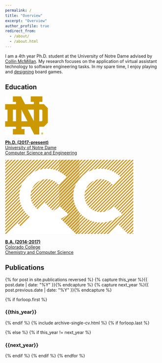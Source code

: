 ```yaml
---
permalink: /
title: "Overview"
excerpt: "Overview"
author_profile: true
redirect_from: 
  - /about/
  - /about.html
---
```


I am a 4th year Ph.D. student at the University of Notre Dame advised by [Collin McMillan](https://www3.nd.edu/~cmc/). My research focuses on the application of virtual assistant technology to software engineering tasks. In my spare time, I enjoy playing and [designing](http://mysterywizardgame.com) board games.

<!-- ## Research Interests

Words words words -->


## Education
<div class="education__container" >
  <a class=" education__item" href="https://www.nd.edu/">
    <div class=" education__content">
      <div style="flex:.5">
        <img src="/images/logos/ND.png"/>
      </div>
      <div>
        <p>
         <b class="red">Ph.D. (2017-present)</b><br/>
          University of Notre Dame<br/>
          Computer Science and Engineering<br/>
        </p>
      </div>
    </div>
  </a>

  <a class=" education__item" href="https://www.coloradocollege.edu/">
    <div class=" education__content">
      <div style="flex:.5">
        <img src="/images/logos/CC.png"/>
      </div>
      <div>
        <p>
          <b class="red">B.A. (2014-2017)</b><br/>
          Colorado College<br/>
          Chemistry and Computer Science<br/>
        </p>
      </div>
    </div>
  </a>
</div>

  
<!-- ## Technical Skills

* Primary Languages:
  * Python, Javascript
* Other Languages:
  * Java, C, C++, Ruby
* Machine Learning and NLP Tools:
  * Keras, Tensorflow, Scikit-Learn, Gensim, NLTK, Pandas, BeautifulSoup
* Application Development:
  * Ruby on Rails, React, React Native, Flask, Node.js -->


<!--   <ul>{% for post in site.publications reversed%}
    {% include archive-single-cv.html %}
  {% endfor %}</ul> -->

## Publications
{% for post in site.publications reversed  %}
  {% capture this_year %}{{ post.date | date: "%Y" }}{% endcapture %}
  {% capture next_year %}{{ post.previous.date | date: "%Y" }}{% endcapture %}

  {% if forloop.first %}
  <h3 id="{{this_year}}">{{this_year}}</h3>
  <ul class="publications" style="list-style-type: none; padding-inline-start:0px;">
  {% endif %}
  {% include archive-single-cv.html %}
  {% if forloop.last %}
  </ul>
  {% else %}
  {% if this_year != next_year %}
  </ul>
  <h3 id="{{next_year}}">{{next_year}}</h3>
  <ul style="list-style-type: none; padding-inline-start:0px;">
  {% endif %}
  {% endif %}
{% endfor %}
  
<!-- Talks
======
  <ul>{% for post in site.talks %}
    {% include archive-single-talk-cv.html %}
  {% endfor %}</ul>
  
Teaching
======
  <ul>{% for post in site.teaching %}
    {% include archive-single-cv.html %}
  {% endfor %}</ul> -->
  
<!-- ## Service and leadership
* 2017-Present: Events Volunteer
  - Society of Schmitt Fellows, Notre Dame, Notre Dame, IN
* 2015-2016: Volunteer Pharmacy Technician
  - Open Bible Medical Clinic (Formerly TLC Pharmacy), Colorado Springs, CO
 -->